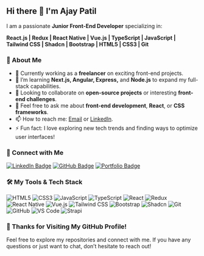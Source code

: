 ## Hi there 👋 I'm Ajay Patil

I am a passionate **Junior Front-End Developer** specializing in:

**React.js | Redux | React Native | Vue.js | TypeScript | JavaScript | Tailwind CSS | Shadcn | Bootstrap | HTML5 | CSS3 | Git**

### 🚀 About Me
- 🔭 Currently working as a **freelancer** on exciting front-end projects.
- 🌱 I’m learning **Next.js, Angular, Express,** and **Node.js** to expand my full-stack capabilities.
- 👯 Looking to collaborate on **open-source projects** or interesting **front-end challenges**.
- 💬 Feel free to ask me about **front-end development**, **React**, or **CSS frameworks**.
- 📫 How to reach me: [Email](mailto:aj41093@gmail.com) or [LinkedIn](https://www.linkedin.com/in/ajaypatil1993).
- ⚡ Fun fact: I love exploring new tech trends and finding ways to optimize user interfaces!

### 🔗 Connect with Me
[<img src="https://img.shields.io/badge/LinkedIn-Connect-blue?logo=linkedin&style=for-the-badge" alt="LinkedIn Badge"/>](https://www.linkedin.com/in/ajaypatil1993)
[<img src="https://img.shields.io/badge/GitHub-Follow-black?logo=github&style=for-the-badge" alt="GitHub Badge"/>](https://github.com/ajaypatil1993)
[<img src="https://img.shields.io/badge/Portfolio-View-green?logo=portfolio&style=for-the-badge" alt="Portfolio Badge"/>](https://ajaypatil.netlify.app/)

### 🛠️ My Tools & Tech Stack
![HTML5](https://img.shields.io/badge/HTML5-E34F26?logo=html5&logoColor=white&style=for-the-badge)
![CSS3](https://img.shields.io/badge/CSS3-1572B6?logo=css3&logoColor=white&style=for-the-badge)
![JavaScript](https://img.shields.io/badge/JavaScript-F7DF1E?logo=javascript&logoColor=black&style=for-the-badge)
![TypeScript](https://img.shields.io/badge/TypeScript-3178C6?logo=typescript&logoColor=white&style=for-the-badge)
![React](https://img.shields.io/badge/React-61DAFB?logo=react&logoColor=black&style=for-the-badge)
![Redux](https://img.shields.io/badge/Redux-764ABC?logo=redux&logoColor=white&style=for-the-badge)
![React Native](https://img.shields.io/badge/React_Native-20232A?logo=react&logoColor=61DAFB&style=for-the-badge)
![Vue.js](https://img.shields.io/badge/Vue.js-4FC08D?logo=vue.js&logoColor=white&style=for-the-badge)
![Tailwind CSS](https://img.shields.io/badge/Tailwind_CSS-06B6D4?logo=tailwindcss&logoColor=white&style=for-the-badge)
![Bootstrap](https://img.shields.io/badge/Bootstrap-7952B3?logo=bootstrap&logoColor=white&style=for-the-badge)
![Shadcn](https://img.shields.io/badge/Shadcn-000000?logo=shadcn&logoColor=white&style=for-the-badge)
![Git](https://img.shields.io/badge/Git-F05032?logo=git&logoColor=white&style=for-the-badge)
![GitHub](https://img.shields.io/badge/GitHub-181717?logo=github&logoColor=white&style=for-the-badge)
![VS Code](https://img.shields.io/badge/Visual_Studio_Code-007ACC?logo=visual-studio-code&logoColor=white&style=for-the-badge)
![Strapi](https://img.shields.io/badge/Strapi-2E7EEA?logo=strapi&logoColor=white&style=for-the-badge)

### 🙏 Thanks for Visiting My GitHub Profile!
Feel free to explore my repositories and connect with me. If you have any questions or just want to chat, don’t hesitate to reach out!
